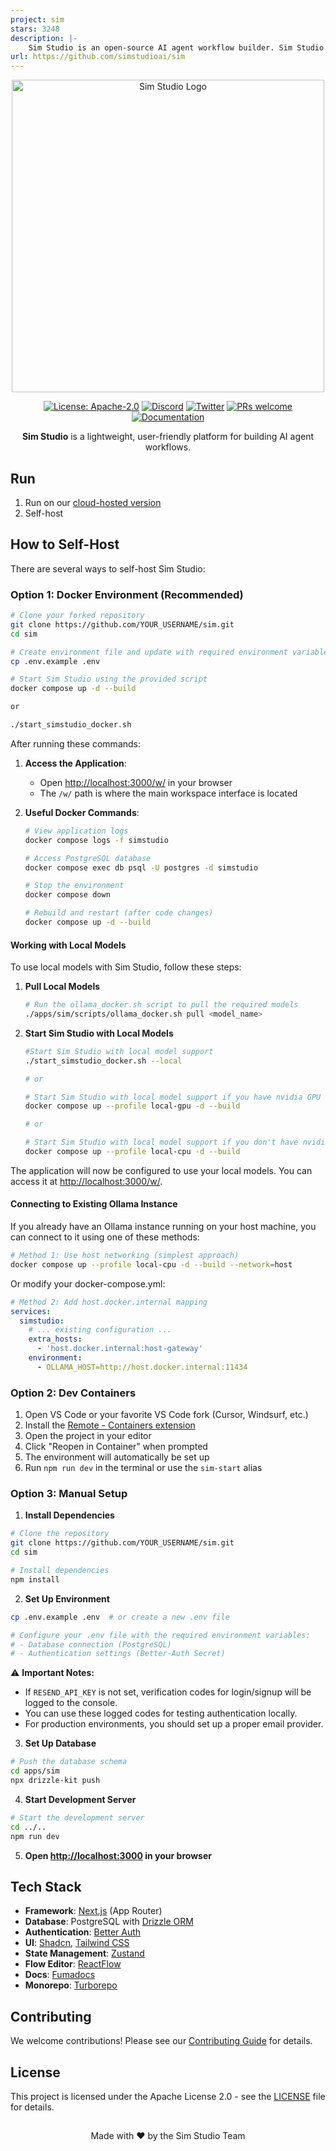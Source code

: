 ```yaml
---
project: sim
stars: 3248
description: |-
    Sim Studio is an open-source AI agent workflow builder. Sim Studio's interface is a lightweight, intuitive way to quickly build and deploy LLMs that connect with your favorite tools.
url: https://github.com/simstudioai/sim
---
```


<p align="center">
  <img src="apps/sim/public/static/sim.png" alt="Sim Studio Logo" width="500"/>
</p>

<p align="center">
  <a href="https://www.apache.org/licenses/LICENSE-2.0"><img src="https://img.shields.io/badge/License-Apache%202.0-blue.svg" alt="License: Apache-2.0"></a>
  <a href="https://discord.gg/Hr4UWYEcTT"><img src="https://img.shields.io/badge/Discord-Join%20Server-7289DA?logo=discord&logoColor=white" alt="Discord"></a>
  <a href="https://x.com/simstudioai"><img src="https://img.shields.io/twitter/follow/simstudioai?style=social" alt="Twitter"></a>
  <a href="https://github.com/simstudioai/sim/pulls"><img src="https://img.shields.io/badge/PRs-welcome-brightgreen.svg" alt="PRs welcome"></a>
  <a href="https://docs.simstudio.ai"><img src="https://img.shields.io/badge/Docs-visit%20documentation-blue.svg" alt="Documentation"></a>
</p>

<p align="center">
  <strong>Sim Studio</strong> is a lightweight, user-friendly platform for building AI agent workflows.
</p>

## Run

1. Run on our [cloud-hosted version](https://simstudio.ai)
2. Self-host

## How to Self-Host

There are several ways to self-host Sim Studio:

### Option 1: Docker Environment (Recommended)

```bash
# Clone your forked repository
git clone https://github.com/YOUR_USERNAME/sim.git
cd sim

# Create environment file and update with required environment variables (BETTER_AUTH_SECRET)
cp .env.example .env

# Start Sim Studio using the provided script
docker compose up -d --build

or

./start_simstudio_docker.sh
```

After running these commands:

1. **Access the Application**:

   - Open [http://localhost:3000/w/](http://localhost:3000/w/) in your browser
   - The `/w/` path is where the main workspace interface is located

2. **Useful Docker Commands**:

   ```bash
   # View application logs
   docker compose logs -f simstudio

   # Access PostgreSQL database
   docker compose exec db psql -U postgres -d simstudio

   # Stop the environment
   docker compose down

   # Rebuild and restart (after code changes)
   docker compose up -d --build
   ```

#### Working with Local Models

To use local models with Sim Studio, follow these steps:

1. **Pull Local Models**

   ```bash
   # Run the ollama_docker.sh script to pull the required models
   ./apps/sim/scripts/ollama_docker.sh pull <model_name>
   ```

2. **Start Sim Studio with Local Models**

   ```bash
   #Start Sim Studio with local model support
   ./start_simstudio_docker.sh --local

   # or

   # Start Sim Studio with local model support if you have nvidia GPU
   docker compose up --profile local-gpu -d --build

   # or

   # Start Sim Studio with local model support if you don't have nvidia GPU
   docker compose up --profile local-cpu -d --build
   ```

The application will now be configured to use your local models. You can access it at [http://localhost:3000/w/](http://localhost:3000/w/).

#### Connecting to Existing Ollama Instance

If you already have an Ollama instance running on your host machine, you can connect to it using one of these methods:

```bash
# Method 1: Use host networking (simplest approach)
docker compose up --profile local-cpu -d --build --network=host
```

Or modify your docker-compose.yml:

```yaml
# Method 2: Add host.docker.internal mapping
services:
  simstudio:
    # ... existing configuration ...
    extra_hosts:
      - 'host.docker.internal:host-gateway'
    environment:
      - OLLAMA_HOST=http://host.docker.internal:11434
```

### Option 2: Dev Containers

1. Open VS Code or your favorite VS Code fork (Cursor, Windsurf, etc.)
2. Install the [Remote - Containers extension](https://marketplace.visualstudio.com/items?itemName=ms-vscode-remote.remote-containers)
3. Open the project in your editor
4. Click "Reopen in Container" when prompted
5. The environment will automatically be set up
6. Run `npm run dev` in the terminal or use the `sim-start` alias

### Option 3: Manual Setup

1. **Install Dependencies**

```bash
# Clone the repository
git clone https://github.com/YOUR_USERNAME/sim.git
cd sim

# Install dependencies
npm install
```

2. **Set Up Environment**

```bash
cp .env.example .env  # or create a new .env file

# Configure your .env file with the required environment variables:
# - Database connection (PostgreSQL)
# - Authentication settings (Better-Auth Secret)
```

⚠️ **Important Notes:**

- If `RESEND_API_KEY` is not set, verification codes for login/signup will be logged to the console.
- You can use these logged codes for testing authentication locally.
- For production environments, you should set up a proper email provider.

3. **Set Up Database**

```bash
# Push the database schema
cd apps/sim
npx drizzle-kit push
```

4. **Start Development Server**

```bash
# Start the development server
cd ../..
npm run dev
```

5. **Open [http://localhost:3000](http://localhost:3000) in your browser**

## Tech Stack

- **Framework**: [Next.js](https://nextjs.org/) (App Router)
- **Database**: PostgreSQL with [Drizzle ORM](https://orm.drizzle.team)
- **Authentication**: [Better Auth](https://better-auth.com)
- **UI**: [Shadcn](https://ui.shadcn.com/), [Tailwind CSS](https://tailwindcss.com)
- **State Management**: [Zustand](https://zustand-demo.pmnd.rs/)
- **Flow Editor**: [ReactFlow](https://reactflow.dev/)
- **Docs**: [Fumadocs](https://fumadocs.vercel.app/)
- **Monorepo**: [Turborepo](https://turborepo.org/)

## Contributing

We welcome contributions! Please see our [Contributing Guide](.github/CONTRIBUTING.md) for details.

## License

This project is licensed under the Apache License 2.0 - see the [LICENSE](LICENSE) file for details.

##

<p align="center">Made with ❤️ by the Sim Studio Team</p>

